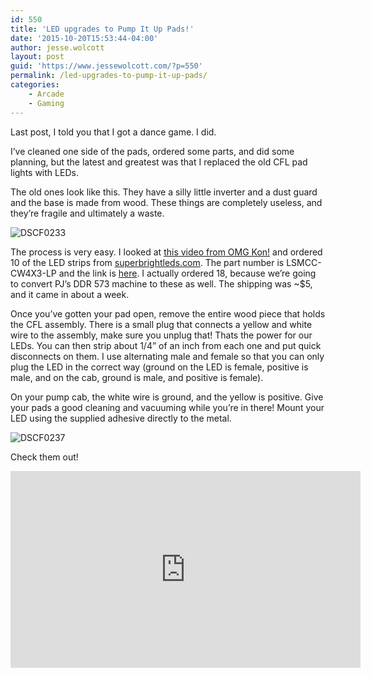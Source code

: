 ```yaml
---
id: 550
title: 'LED upgrades to Pump It Up Pads!'
date: '2015-10-20T15:53:44-04:00'
author: jesse.wolcott
layout: post
guid: 'https://www.jessewolcott.com/?p=550'
permalink: /led-upgrades-to-pump-it-up-pads/
categories:
    - Arcade
    - Gaming
---
```


Last post, I told you that I got a dance game. I did.

I’ve cleaned one side of the pads, ordered some parts, and did some planning, but the latest and greatest was that I replaced the old CFL pad lights with LEDs.

The old ones look like this. They have a silly little inverter and a dust guard and the base is made from wood. These things are completely useless, and they’re fragile and ultimately a waste.

![DSCF0233](https://www.jessewolcott.com/wp-content/uploads/2015/10/DSCF02331.jpg "DSCF0233.JPG")

The process is very easy. I looked at [this video from OMG Kon!](https://www.youtube.com/watch?v=Uk9bfifA9Xg) and ordered 10 of the LED strips from [superbrightleds.com](superbrightleds.com). The part number is LSMCC-CW4X3-LP and the link is [here](https://www.superbrightleds.com/moreinfo/led-accent-lighting/lsmcc-series-constant-current-smd-led-sign-module/980/2393/). I actually ordered 18, because we’re going to convert PJ’s DDR 573 machine to these as well. The shipping was ~$5, and it came in about a week.

Once you’ve gotten your pad open, remove the entire wood piece that holds the CFL assembly. There is a small plug that connects a yellow and white wire to the assembly, make sure you unplug that! Thats the power for our LEDs. You can then strip about 1/4” of an inch from each one and put quick disconnects on them. I use alternating male and female so that you can only plug the LED in the correct way (ground on the LED is female, positive is male, and on the cab, ground is male, and positive is female).

On your pump cab, the white wire is ground, and the yellow is positive. Give your pads a good cleaning and vacuuming while you’re in there! Mount your LED using the supplied adhesive directly to the metal.

![DSCF0237](https://www.jessewolcott.com/wp-content/uploads/2015/10/DSCF0237.jpg "DSCF0237.JPG")

Check them out!

<iframe frameborder="0" height="315" loading="lazy" src="https://www.youtube.com/embed/2J7kflYQmRQ" width="560"></iframe>
